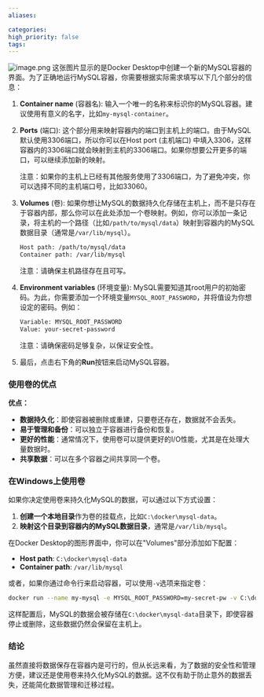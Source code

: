 ```yaml
---
aliases: 

categories: 
high_priority: false
tags:
---
```

![image.png](https://cdn.jsdelivr.net/gh/duanbiao2000/BlogGallery@main/picture/20240920102749.png)
这张图片显示的是Docker Desktop中创建一个新的MySQL容器的界面。为了正确地运行MySQL容器，你需要根据实际需求填写以下几个部分的信息：

1. **Container name** (容器名): 输入一个唯一的名称来标识你的MySQL容器。建议使用有意义的名字，比如`my-mysql-container`。

2. **Ports** (端口): 这个部分用来映射容器内的端口到主机上的端口。由于MySQL默认使用3306端口，所以你可以在Host port (主机端口) 中填入3306，这样容器内的3306端口就会映射到主机的3306端口。如果你想要公开更多的端口，可以继续添加新的映射。

   注意：如果你的主机上已经有其他服务使用了3306端口，为了避免冲突，你可以选择不同的主机端口号，比如33060。

3. **Volumes** (卷): 如果你想让MySQL的数据持久化存储在主机上，而不是只存在于容器内部，那么你可以在此处添加一个卷映射。例如，你可以添加一条记录，将主机的一个路径（比如`/path/to/mysql/data`）映射到容器内的MySQL数据目录（通常是`/var/lib/mysql`）。

   ```bash
   Host path: /path/to/mysql/data
   Container path: /var/lib/mysql
   ```

   注意：请确保主机路径存在且可写。

4. **Environment variables** (环境变量): MySQL需要知道其root用户的初始密码。为此，你需要添加一个环境变量`MYSQL_ROOT_PASSWORD`，并将值设为你想设定的密码。例如：

   ```bash
   Variable: MYSQL_ROOT_PASSWORD
   Value: your-secret-password
   ```

   注意：请确保密码足够复杂，以保证安全性。

5. 最后，点击右下角的**Run**按钮来启动MySQL容器。



### 使用卷的优点

**优点：**
- **数据持久化**：即使容器被删除或重建，只要卷还存在，数据就不会丢失。
- **易于管理和备份**：可以独立于容器进行备份和恢复。
- **更好的性能**：通常情况下，使用卷可以提供更好的I/O性能，尤其是在处理大量数据时。
- **共享数据**：可以在多个容器之间共享同一个卷。

### 在Windows上使用卷

如果你决定使用卷来持久化MySQL的数据，可以通过以下方式设置：

1. **创建一个本地目录**作为卷的挂载点，比如`C:\docker\mysql-data`。
2. **映射这个目录到容器内的MySQL数据目录**，通常是`/var/lib/mysql`。

在Docker Desktop的图形界面中，你可以在"Volumes"部分添加如下配置：
- **Host path**: `C:\docker\mysql-data`
- **Container path**: `/var/lib/mysql`

或者，如果你通过命令行来启动容器，可以使用`-v`选项来指定卷：

```bash
docker run --name my-mysql -e MYSQL_ROOT_PASSWORD=my-secret-pw -v C:\docker\mysql-data:/var/lib/mysql -d mysql:latest
```

这样配置后，MySQL的数据会被存储在`C:\docker\mysql-data`目录下，即使容器停止或删除，这些数据仍然会保留在主机上。

### 结论

虽然直接将数据保存在容器内是可行的，但从长远来看，为了数据的安全性和管理方便，建议还是使用卷来持久化MySQL的数据。这不仅有助于防止意外的数据丢失，还能简化数据管理和迁移过程。